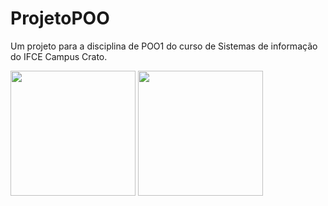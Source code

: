 # ProjetoPOO
Um projeto para a disciplina de POO1 do curso de Sistemas de informação do IFCE Campus Crato.

<img src="https://github.com/johnHPX/ProjetoPOO/blob/main/database/livraria_conceitual.png" width="200" /> 

<img src="https://github.com/johnHPX/ProjetoPOO/blob/main/database/livraria_logico.png" width="200" /> 
